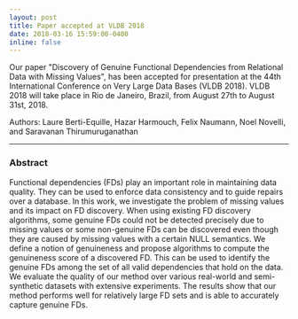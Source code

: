 ```yaml
---
layout: post
title: Paper accepted at VLDB 2018
date: 2018-03-16 15:59:00-0400
inline: false
---
```


Our paper "Discovery of Genuine Functional Dependencies from Relational Data with Missing Values",  has been accepted for presentation at the 44th International Conference on Very Large Data Bases (VLDB 2018). VLDB 2018 will take place in Rio de Janeiro, Brazil, from August 27th to August 31st, 2018.

Authors: Laure Berti-Equille, Hazar Harmouch, Felix Naumann, Noel Novelli, and Saravanan Thirumuruganathan 

***

### Abstract
Functional dependencies (FDs) play an important role in maintaining data quality. They can be used to enforce data consistency and to guide repairs over a database. In this work, we investigate the problem of missing values and its impact on FD discovery. When using existing FD discovery algorithms, some genuine FDs could not be detected precisely due to missing values or some non-genuine FDs can be discovered even though they are caused by missing values with a certain NULL semantics. We define a notion of genuineness and propose algorithms to compute the genuineness score of a discovered FD. This can be used to identify the genuine FDs among the set of all valid dependencies that hold on the data. We evaluate the quality of our method over various real-world and semi-synthetic datasets with extensive experiments. The results show that our method performs well for relatively large FD sets and is able to accurately capture genuine FDs.